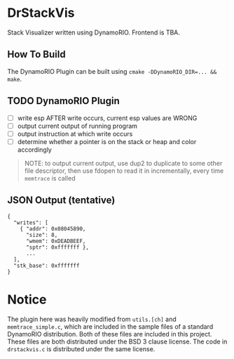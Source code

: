 DrStackVis
==========

Stack Visualizer written using DynamoRIO. Frontend is TBA.

## How To Build
The DynamoRIO Plugin can be built using `cmake -DDynamoRIO_DIR=... && make`.

## TODO DynamoRIO Plugin
* [ ] write esp AFTER write occurs, current esp values are WRONG
* [ ] output current output of running program
* [ ] output instruction at which write occurs
* [ ] determine whether a pointer is on the stack or heap and color accordingly

> NOTE: to output current output, use dup2 to duplicate to
> some other file descriptor, then use fdopen to read it in
> incrementally, every time `memtrace` is called

## JSON Output (tentative)

```
{
  "writes": [
    { "addr": 0x08045890,
      "size": 8,
      "wmem": 0xDEADBEEF,
      "sptr": 0xfffffff },
      ...
  ],
  "stk_base": 0xfffffff
}
```

# Notice
The plugin here was heavily modified from `utils.[ch]` and `memtrace_simple.c`,
which are included in the sample files of a standard DynamoRIO distribution.
Both of these files are included in this project. These files are both
distributed under the BSD 3 clause license. The code in `drstackvis.c` is
distributed under the same license.
